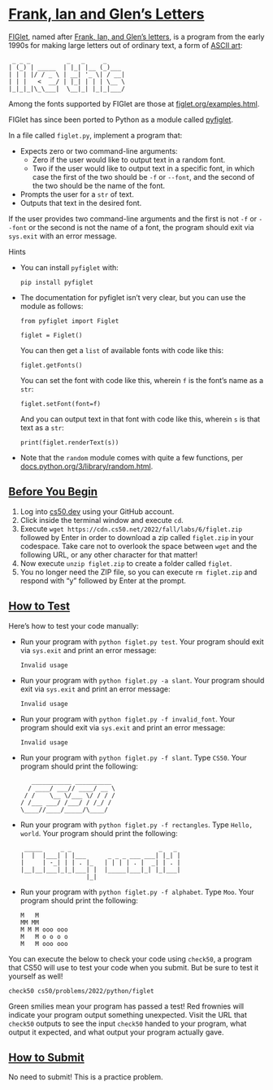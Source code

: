 # [Frank, Ian and Glen’s Letters](#frank-ian-and-glens-letters)

[FIGlet](https://en.wikipedia.org/wiki/FIGlet), named after [Frank, Ian,
and Glen’s letters](http://www.figlet.org/faq.html), is a program from
the early 1990s for making large letters out of ordinary text, a form of
[ASCII art](https://en.wikipedia.org/wiki/ASCII_art):

``` highlight
 _ _ _          _   _     _
| (_) | _____  | |_| |__ (_)___
| | | |/ / _ \ | __| '_ \| / __|
| | |   <  __/ | |_| | | | \__ \
|_|_|_|\_\___|  \__|_| |_|_|___/
```

Among the fonts supported by FIGlet are those at
[figlet.org/examples.html](http://www.figlet.org/examples.html).

FIGlet has since been ported to Python as a module called
[pyfiglet](https://pypi.org/project/pyfiglet/0.7/).

In a file called `figlet.py`, implement a program that:

- Expects zero or two command-line arguments:
  - Zero if the user would like to output text in a random font.
  - Two if the user would like to output text in a specific font, in
    which case the first of the two should be `-f` or `--font`, and the
    second of the two should be the name of the font.
- Prompts the user for a `str` of text.
- Outputs that text in the desired font.

If the user provides two command-line arguments and the first is not
`-f` or `--font` or the second is not the name of a font, the program
should exit via `sys.exit` with an error message.

Hints

- You can install `pyfiglet` with:
  ``` highlight
  pip install pyfiglet
  ```

- The documentation for pyfiglet isn’t very clear, but you can use the
  module as follows:

  ``` highlight
  from pyfiglet import Figlet

  figlet = Figlet()
  ```

  You can then get a `list` of available fonts with code like this:

  ``` highlight
  figlet.getFonts()
  ```

  You can set the font with code like this, wherein `f` is the font’s
  name as a `str`:

  ``` highlight
  figlet.setFont(font=f)
  ```

  And you can output text in that font with code like this, wherein `s`
  is that text as a `str`:

  ``` highlight
  print(figlet.renderText(s))
  ```

- Note that the `random` module comes with quite a few functions, per
  [docs.python.org/3/library/random.html](https://docs.python.org/3/library/random.html).

## [Before You Begin](#before-you-begin)

1.  Log into [cs50.dev](https://cs50.dev/) using your GitHub account.
2.  Click inside the terminal window and execute `cd`.
3.  Execute `wget https://cdn.cs50.net/2022/fall/labs/6/figlet.zip`
    followed by Enter in order to download a zip called `figlet.zip` in
    your codespace. Take care not to overlook the space between `wget`
    and the following URL, or any other character for that matter!
4.  Now execute `unzip figlet.zip` to create a folder called `figlet`.
5.  You no longer need the ZIP file, so you can execute `rm figlet.zip`
    and respond with “y” followed by Enter at the prompt.

## [How to Test](#how-to-test)

Here’s how to test your code manually:

- Run your program with `python figlet.py test`. Your program should
  exit via `sys.exit` and print an error message:
  ``` highlight
  Invalid usage
  ```
- Run your program with `python figlet.py -a slant`. Your program should
  exit via `sys.exit` and print an error message:
  ``` highlight
  Invalid usage
  ```
- Run your program with `python figlet.py -f invalid_font`. Your program
  should exit via `sys.exit` and print an error message:
  ``` highlight
  Invalid usage
  ```
- Run your program with `python figlet.py -f slant`. Type `CS50`. Your
  program should print the following:
  ``` highlight
     ___________ __________
    / ____/ ___// ____/ __ \
   / /    \__ \/___ \/ / / /
  / /___ ___/ /___/ / /_/ /
  \____//____/_____/\____/
  ```
- Run your program with `python figlet.py -f rectangles`. Type
  `Hello, world`. Your program should print the following:
  ``` highlight
   _____     _ _                        _   _
  |  |  |___| | |___      _ _ _ ___ ___| |_| |
  |     | -_| | | . |_   | | | | . |  _| | . |
  |__|__|___|_|_|___| |  |_____|___|_| |_|___|
                    |_|
  ```
- Run your program with `python figlet.py -f alphabet`. Type `Moo`. Your
  program should print the following:
  ``` highlight
  M   M
  MM MM
  M M M ooo ooo
  M   M o o o o
  M   M ooo ooo
  ```

You can execute the below to check your code using `check50`, a program
that CS50 will use to test your code when you submit. But be sure to
test it yourself as well!

``` highlight
check50 cs50/problems/2022/python/figlet
```

Green smilies mean your program has passed a test! Red frownies will
indicate your program output something unexpected. Visit the URL that
`check50` outputs to see the input `check50` handed to your program,
what output it expected, and what output your program actually gave.

## [How to Submit](#how-to-submit)

No need to submit! This is a practice problem.
